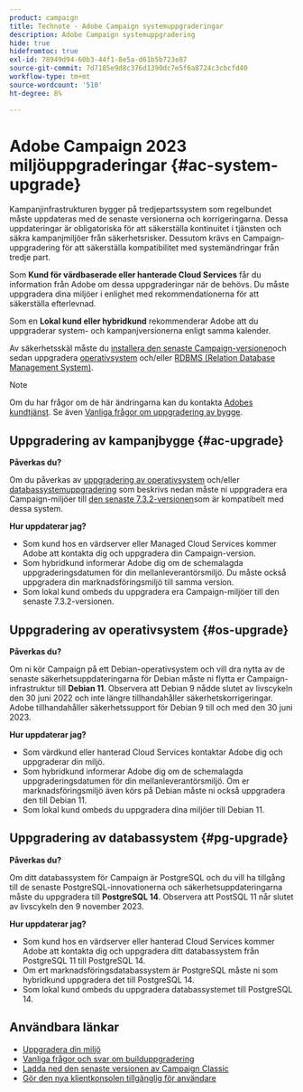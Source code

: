 ```yaml
---
product: campaign
title: Technote - Adobe Campaign systemuppgraderingar
description: Adobe Campaign systemuppgradering
hide: true
hidefromtoc: true
exl-id: 78949d94-60b3-44f1-8e5a-d61b5b723e87
source-git-commit: 7d7185e9d8c376d1390dc7e5f6a8724c3cbcfd40
workflow-type: tm+mt
source-wordcount: '510'
ht-degree: 8%

---
```


# Adobe Campaign 2023 miljöuppgraderingar {#ac-system-upgrade}

Kampanjinfrastrukturen bygger på tredjepartssystem som regelbundet måste uppdateras med de senaste versionerna och korrigeringarna. Dessa uppdateringar är obligatoriska för att säkerställa kontinuitet i tjänsten och säkra kampanjmiljöer från säkerhetsrisker. Dessutom krävs en Campaign-uppgradering för att säkerställa kompatibilitet med systemändringar från tredje part.

Som **Kund för värdbaserade eller hanterade Cloud Services** får du information från Adobe om dessa uppgraderingar när de behövs. Du måste uppgradera dina miljöer i enlighet med rekommendationerna för att säkerställa efterlevnad.

Som en **Lokal kund eller hybridkund** rekommenderar Adobe att du uppgraderar system- och kampanjversionerna enligt samma kalender.

Av säkerhetsskäl måste du [installera den senaste Campaign-versionen](#ac-upgrade)och sedan uppgradera [operativsystem](#os-upgrade) och/eller [RDBMS (Relation Database Management System)](#pg-upgrade).

>[!NOTE]
>
>Om du har frågor om de här ändringarna kan du kontakta [Adobes kundtjänst](https://helpx.adobe.com/se/enterprise/admin-guide.html/enterprise/using/support-for-experience-cloud.ug.html). Se även [Vanliga frågor om uppgradering av bygge](../../platform/using/faq-build-upgrade.md).

## Uppgradering av kampanjbygge {#ac-upgrade}

**Påverkas du?**

Om du påverkas av [uppgradering av operativsystem](#os-upgrade) och/eller [databassystemuppgradering](#pg-upgrade) som beskrivs nedan måste ni uppgradera era Campaign-miljöer till [den senaste 7.3.2-versionen](../../rn/using/latest-release.md#release-7-3-2)som är kompatibelt med dessa system.

**Hur uppdaterar jag?**

* Som kund hos en värdserver eller Managed Cloud Services kommer Adobe att kontakta dig och uppgradera din Campaign-version.
* Som hybridkund informerar Adobe dig om de schemalagda uppgraderingsdatumen för din mellanleverantörsmiljö. Du måste också uppgradera din marknadsföringsmiljö till samma version.
* Som lokal kund ombeds du uppgradera era Campaign-miljöer till den senaste 7.3.2-versionen.


## Uppgradering av operativsystem {#os-upgrade}

**Påverkas du?**

Om ni kör Campaign på ett Debian-operativsystem och vill dra nytta av de senaste säkerhetsuppdateringarna för Debian måste ni flytta er Campaign-infrastruktur till **Debian 11**. Observera att Debian 9 nådde slutet av livscykeln den 30 juni 2022 och inte längre tillhandahåller säkerhetskorrigeringar. Adobe tillhandahåller säkerhetssupport för Debian 9 till och med den 30 juni 2023.

**Hur uppdaterar jag?**

* Som värdkund eller hanterad Cloud Services kontaktar Adobe dig och uppgraderar din miljö.
* Som hybridkund informerar Adobe dig om de schemalagda uppgraderingsdatumen för din mellanleverantörsmiljö. Om er marknadsföringsmiljö även körs på Debian måste ni också uppgradera den till Debian 11.
* Som lokal kund ombeds du uppgradera dina miljöer till Debian 11.

## Uppgradering av databassystem {#pg-upgrade}

**Påverkas du?**

Om ditt databassystem för Campaign är PostgreSQL och du vill ha tillgång till de senaste PostgreSQL-innovationerna och säkerhetsuppdateringarna måste du uppgradera till **PostgreSQL 14**. Observera att PostSQL 11 når slutet av livscykeln den 9 november 2023.

**Hur uppdaterar jag?**

* Som kund hos en värdserver eller hanterad Cloud Services kommer Adobe att kontakta dig och uppgradera ditt databassystem från PostgreSQL 11 till PostgreSQL 14.
* Om ert marknadsföringsdatabassystem är PostgreSQL måste ni som hybridkund uppgradera det till PostgreSQL 14.
* Som lokal kund ombeds du uppgradera databassystemet till PostgreSQL 14.


## Användbara länkar

* [Uppgradera din miljö](../../production/using/build-upgrade.md)
* [Vanliga frågor och svar om builduppgradering](../../platform/using/faq-build-upgrade.md)
* [Ladda ned den senaste versionen av Campaign Classic](https://experience.adobe.com/#/downloads/content/software-distribution/en/campaign.html)
* [Gör den nya klientkonsolen tillgänglig för användare](../../installation/using/client-console-availability-for-windows.md)
